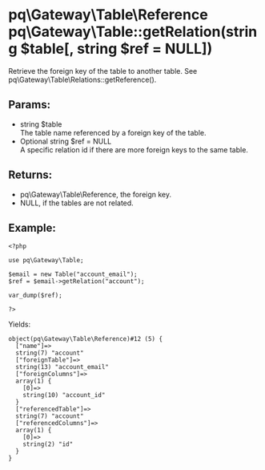 # pq\Gateway\Table\Reference pq\Gateway\Table::getRelation(string $table[, string $ref = NULL])

Retrieve the foreign key of the table to another table.
See pq\Gateway\Table\Relations::getReference().

## Params:

* string $table  
  The table name referenced by a foreign key of the table.
* Optional string $ref = NULL  
  A specific relation id if there are more foreign keys to the same table.

## Returns:

* pq\Gateway\Table\Reference, the foreign key.
* NULL, if the tables are not related.

## Example:

	<?php
	
	use pq\Gateway\Table;
	
	$email = new Table("account_email");
	$ref = $email->getRelation("account");
	
	var_dump($ref);
	
	?>

Yields:

	object(pq\Gateway\Table\Reference)#12 (5) {
	  ["name"]=>
	  string(7) "account"
	  ["foreignTable"]=>
	  string(13) "account_email"
	  ["foreignColumns"]=>
	  array(1) {
		[0]=>
		string(10) "account_id"
	  }
	  ["referencedTable"]=>
	  string(7) "account"
	  ["referencedColumns"]=>
	  array(1) {
		[0]=>
		string(2) "id"
	  }
	}


